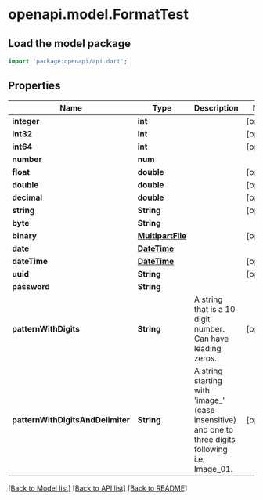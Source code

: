 # openapi.model.FormatTest

## Load the model package
```dart
import 'package:openapi/api.dart';
```

## Properties
Name | Type | Description | Notes
------------ | ------------- | ------------- | -------------
**integer** | **int** |  | [optional] 
**int32** | **int** |  | [optional] 
**int64** | **int** |  | [optional] 
**number** | **num** |  | 
**float** | **double** |  | [optional] 
**double** | **double** |  | [optional] 
**decimal** | **double** |  | [optional] 
**string** | **String** |  | [optional] 
**byte** | **String** |  | 
**binary** | [**MultipartFile**](File.md) |  | [optional] 
**date** | [**DateTime**](DateTime.md) |  | 
**dateTime** | [**DateTime**](DateTime.md) |  | [optional] 
**uuid** | **String** |  | [optional] 
**password** | **String** |  | 
**patternWithDigits** | **String** | A string that is a 10 digit number. Can have leading zeros. | [optional] 
**patternWithDigitsAndDelimiter** | **String** | A string starting with 'image_' (case insensitive) and one to three digits following i.e. Image_01. | [optional] 

[[Back to Model list]](../README.md#documentation-for-models) [[Back to API list]](../README.md#documentation-for-api-endpoints) [[Back to README]](../README.md)


